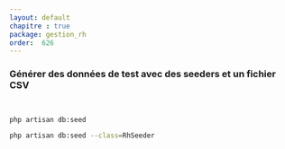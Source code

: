 ```yaml
---
layout: default
chapitre : true
package: gestion_rh
order:  626
---
```


### Générer des données de test avec des seeders et un fichier CSV


````bash


php artisan db:seed 

php artisan db:seed --class=RhSeeder
````
